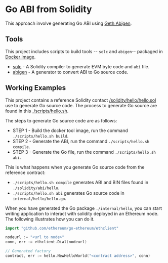 # Go ABI from Solidity

This approach involve generating Go ABI using [Geth Abigen](https://geth.ethereum.org/docs/tools/abigen).

## Tools

This project includes scripts to build tools -- `solc` and `abigen`-- packaged in [Docker image](../build/tools/tools.dockerfile).

* [solc](https://github.com/ethereum/solidity) - A Solidity compiler to generate EVM byte code and `abi` file.
* [abigen](https://geth.ethereum.org/docs/tools/abigen) - A generator to convert ABI to Go source code.

## Working Examples

This project contains a reference Solidity contact [/solidity/hello/hello.sol](../solidity/hello/hello.sol) use to generate Go source code. The process to generate Go source are found in this [./scripts/hello.sh](../scripts/hello.sh). 

The steps to generate Go source code are as follows:

* STEP 1 - Build the docker tool image, run the command `./scripts/hello.sh build`.
* STEP 2 - Generate the ABI, run the command `./scripts/hello.sh compile`.
* STEP 3 - Generate the Go file, run the command `./scripts/hello.sh abi`.

This is what happens when you generate Go source code from the reference contract:

* `./scripts/hello.sh compile` generates ABI and BIN files found in `./solidity/abi/hello`.
* `./scripts/hello.sh abi` generates Go source code in `internal/hello/hello.go`.

When you have generated the Go package `./internal/hello`, you can start writing application to interact with solidity deployed in an Ethereum node. The following illustrates how you can do it.

```Go
import "github.com/ethereum/go-ethereum/ethclient"

nodeurl := "<url to node>"
conn, err := ethclient.Dial(nodeurl)

// Generated factory
contract, err := hello.NewHelloWorld("<contract address>", conn)
```
